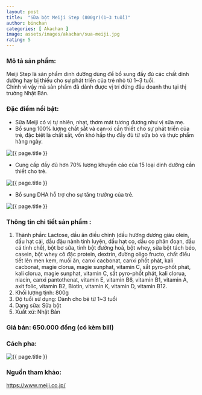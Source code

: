 ```yaml
---
layout: post
title:  "Sữa bột Meiji Step (800gr)(1~3 tuổi)"
author: binchan
categories: [ Akachan ]
image: assets/images/akachan/sua-meiji.jpg
rating: 5
---
```


### Mô tả sản phẩm:
Meiji Step là sản phẩm dinh dưỡng dùng để bổ sung đầy đủ các chất dinh dưỡng hay bị thiếu cho sự phát triển của trẻ nhỏ từ 1~3 tuổi.  
Chính vì vậy mà sản phẩm đã dành được vị trí đứng đầu doanh thu tại thị trường Nhật Bản.

### Đặc điểm nổi bật:
+ Sữa Meiji có vị tự nhiên, nhạt, thơm mát tương đương như vị sữa mẹ.  
+ Bổ sung 100% lượng chất sắt và can-xi cần thiết cho sự phát triển của trẻ, đặc biệt là chất sắt, vốn khó hấp thụ đầy đủ từ sữa bò và thực phẩm hàng ngày.

<img class="featured-image img-fluid" src="{{ site.baseurl }}/assets/images/akachan/sua-meiji-2.png" alt="{{ page.title }}">

+ Cung cấp đầy đủ hơn 70% lượng khuyến cáo của 15 loại dinh dưỡng cần thiết cho trẻ.

<img class="featured-image img-fluid" src="{{ site.baseurl }}/assets/images/akachan/sua-meiji-3.png" alt="{{ page.title }}">

+ Bổ sung DHA hỗ trợ cho sự tăng trưởng của trẻ.

<img class="featured-image img-fluid" src="{{ site.baseurl }}/assets/images/akachan/sua-meiji-4.png" alt="{{ page.title }}">

### Thông tin chi tiết sản phẩm : 
1. Thành phần: Lactose, dầu ăn điều chỉnh (dầu hướng dương giàu olein, dầu hạt cải, dầu đậu nành tinh luyện, dầu hạt cọ, dầu cọ phân đoạn, dầu cá tinh chế),
bột bơ sữa, tinh bột đường hoá, bột whey, sữa bột tách béo, casein, bột whey cô đặc protein, dextrin, đường oligo fructo, chất điều tiết lên men kem, muối ăn, canxi
cacbonat, canxi phốt phát, kali cacbonat, magie clorua, magie sunphat, vitamin C, sắt pyro-phốt phát, kali clorua, magie sunphat, vitamin C, sắt pyro-phốt phát, kali 
clorua, niacin, canxi pantothenat, vitamin E, vitamin B6, vitamin B1, vitamin A, axit folic, vitamin B2, Biotin, vitamin K, vitamin D, vitamin B12.
2. Khối lượng tịnh: 800g
3. Độ tuổi sử dụng: Dành cho bé từ 1~3 tuổi
4. Dạng sữa: Sữa bột
5. Xuất xứ: Nhật Bản

### Giá bán: 650.000 đồng (có kèm bill)

### Cách pha:
<img class="featured-image img-fluid" src="{{ site.baseurl }}/assets/images/akachan/sua-meiji-1.jpg" alt="{{ page.title }}">

### Nguồn tham khảo:
https://www.meiji.co.jp/